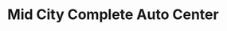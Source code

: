---
title: "Mid City Complete Auto Center"
url: /los-angeles/mid-city-complete-auto-center/
shop: Autowerkstatt
---